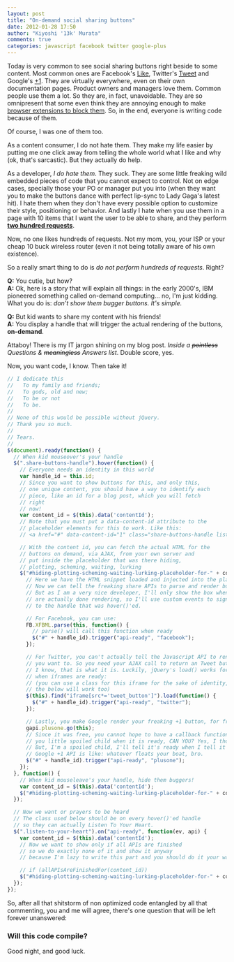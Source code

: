 ```yaml
---
layout: post
title: "On-demand social sharing buttons"
date: 2012-01-28 17:50
author: "Kiyoshi '13k' Murata"
comments: true
categories: javascript facebook twitter google-plus
---
```


Today is very common to see social sharing buttons right beside to some content.
Most common ones are Facebook's
[Like](http://developers.facebook.com/docs/reference/plugins/like/), Twitter's
[Tweet](https://dev.twitter.com/docs/tweet-button) and Google's
[+1](https://developers.google.com/+/plugins/+1button/). They are virtually
everywhere, even on their own documentation pages. Product owners and managers
love them. Common people use them a lot. So they are, in fact, unavoidable. They
are so omnipresent that some even think they are annoying enough to make
[browser extensions to block them](https://chrome.google.com/webstore/detail/phfgfpbcplmockgngcmgnalfnploegfi?utm_source=chrome-ntp-icon).
So, in the end, everyone is writing code because of them.

Of course, I was one of them too.

As a content consumer, I do not hate them. They make my life easier by putting
me one click away from telling the whole world what I like and why (ok, that's
sarcastic). But they actually do help.

As a developer, _I do hate them_. They suck. They are some little freaking wild
embedded pieces of code that you cannot expect to control. Not on edge cases,
specially those your PO or manager put you into (when they want you to make the
buttons dance with perfect lip-sync to Lady Gaga's latest hit).  I hate them
when they don't have every possible option to customize their style,
positioning or behavior.  And lastly I hate when you use them in a page with 10
items that I want the user to be able to share, and they perform
[**two hundred requests**](http://img692.imageshack.us/img692/3383/screenshot0128201206402.png).

Now, no one likes hundreds of requests. Not my mom, you, your ISP or your cheap
10 buck wireless router (even it not being totally aware of his own existence).

So a really smart thing to do is _do not perform hundreds of requests_. Right?

**Q:** You cutie, but how?  
**A:** Ok, here is a story that will explain all things: in the
early 2000's, IBM pioneered something called on-demand computing... no, I'm just
kidding. What you do is: _don't show them bugger buttons. It's simple._

**Q:** But kid wants to share my content with his friends!  
**A:** You display a handle that will trigger the actual rendering of the
buttons, **on-demand**.

Attaboy! There is my IT jargon shining on my blog post. _Inside a
<strike>pointless</strike> Questions & <strike>meaningless</strike> Answers
list_. Double score, yes.

Now, you want code, I know. Then take it!

```javascript
// I dedicate this
//   To my family and friends;
//   To gods, old and new;
//   To be or not
//   To be.
//
// None of this would be possible without jQuery.
// Thank you so much.
//
// Tears.
//
$(document).ready(function() {
  // When kid mouseover's your handle
  $(".share-buttons-handle").hover(function() {
    // Everyone needs an identity in this world
    var handle_id = this.id;
    // Since you want to show buttons for this, and only this,
    // one unique content, you should have a way to identify each
    // piece, like an id for a blog post, which you will fetch
    // right
    // now!
    var content_id = $(this).data('contentId');
    // Note that you must put a data-content-id attribute to the
    // placeholder elements for this to work. Like this:
    // <a href="#" data-content-id="1" class="share-buttons-handle listen-to-your-heart">Get hover here now!</a>

    // With the content id, you can fetch the actual HTML for the
    // buttons on demand, via AJAX, from your own server and
    // put inside the placeholder that was there hiding,
    // plotting, scheming, waiting, lurking
    $("#hiding-plotting-scheming-waiting-lurking-placeholder-for-" + content_id).load("/path/to/your/thing/that/will/return/a/html/snippet/with/buttons/iframes/xfbml/whatever.your-I-cant-route-without-extensions-framework-file-extension", function() {
      // Here we have the HTML snippet loaded and injected into the placeholder
      // Now we can tell the freaking share APIs to parse and render buttons.
      // But as I am a very nice developer, I'll only show the box when the APIs
      // are actually done rendering, so I'll use custom events to signal this
      // to the handle that was hover()'ed.

      // For Facebook, you can use:
      FB.XFBML.parse(this, function() {
        // parse() will call this function when ready
        $("#" + handle_id).trigger("api-ready", "facebook");
      });

      // For Twitter, you can't actually tell the Javascript API to render when
      // you want to. So you need your AJAX call to return an Tweet button iframe.
      // I know, that is what it is. Luckily, jQuery's load() works for checking
      // when iframes are ready:
      // (you can use a class for this iframe for the sake of identity, but
      // the below will work too)
      $(this).find("iframe[src*='tweet_button']").load(function() {
        $("#" + handle_id).trigger("api-ready", "twitter");
      });

      // Lastly, you make Google render your freaking +1 button, for free:
      gapi.plusone.go(this);
      // Since it was free, you cannot hope to have a callback function to tell
      // you little spoiled child when it is ready, CAN YOU? Yes, I thought so.
      // But, I'm a spoiled child, I'll tell it's ready when I tell it's ready.
      // Google +1 API is like: whatever floats your boat, bro.
      $("#" + handle_id).trigger("api-ready", "plusone");
    });
  }, function() {
    // When kid mouseleave's your handle, hide them buggers!
    var content_id = $(this).data('contentId');
    $("#hiding-plotting-scheming-waiting-lurking-placeholder-for-" + content_id).hide();
  });

  // Now we want or prayers to be heard
  // The class used below should be on every hover()'ed handle
  // so they can actually Listen To Your Heart.
  $(".listen-to-your-heart").on("api-ready", function(ev, api) {
    var content_id = $(this).data('contentId');
    // Now we want to show only if all APIs are finished
    // so we do exactly none of it and show it anyway
    // because I'm lazy to write this part and you should do it your way

    // if (allAPIsAreFinishedFor(content_id))
    $("#hiding-plotting-scheming-waiting-lurking-placeholder-for-" + content_id).show();
  });
});
```

So, after all that shitstorm of non optimized code entangled by all that
commenting, you and me will agree, there's one question that will be left
forever unanswered:

### Will this code compile?

Good night, and good luck.
